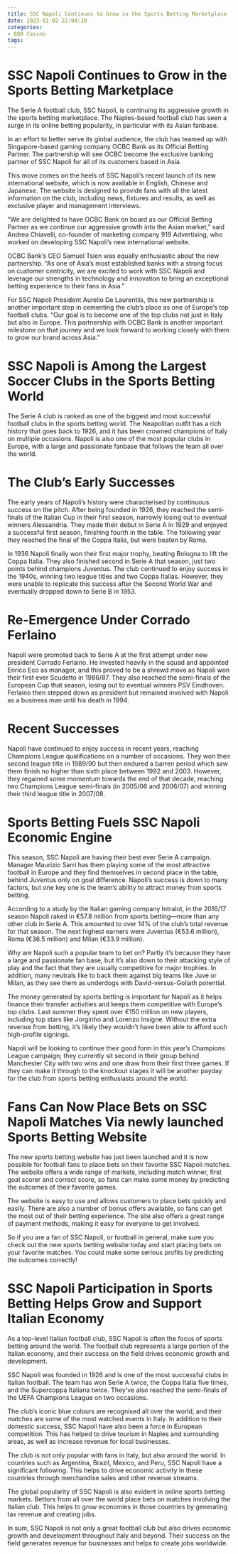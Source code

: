 ```yaml
---
title: SSC Napoli Continues to Grow in the Sports Betting Marketplace
date: 2023-01-02 22:04:10
categories:
- 888 Casino
tags:
---
```



# SSC Napoli Continues to Grow in the Sports Betting Marketplace

The Serie A football club, SSC Napoli, is continuing its aggressive growth in the sports betting marketplace. The Naples-based football club has seen a surge in its online betting popularity, in particular with its Asian fanbase.

In an effort to better serve its global audience, the club has teamed up with Singapore-based gaming company OCBC Bank as its Official Betting Partner. The partnership will see OCBC become the exclusive banking partner of SSC Napoli for all of its customers based in Asia.

This move comes on the heels of SSC Napoli’s recent launch of its new international website, which is now available in English, Chinese and Japanese. The website is designed to provide fans with all the latest information on the club, including news, fixtures and results, as well as exclusive player and management interviews.

“We are delighted to have OCBC Bank on board as our Official Betting Partner as we continue our aggressive growth into the Asian market,” said Andrea Chiavelli, co-founder of marketing company 919 Advertising, who worked on developing SSC Napoli’s new international website.

OCBC Bank’s CEO Samuel Tsien was equally enthusiastic about the new partnership. “As one of Asia’s most established banks with a strong focus on customer centricity, we are excited to work with SSC Napoli and leverage our strengths in technology and innovation to bring an exceptional betting experience to their fans in Asia.”

For SSC Napoli President Aurelio De Laurentiis, this new partnership is another important step in cementing the club’s place as one of Europe’s top football clubs. “Our goal is to become one of the top clubs not just in Italy but also in Europe. This partnership with OCBC Bank is another important milestone on that journey and we look forward to working closely with them to grow our brand across Asia.”

# SSC Napoli is Among the Largest Soccer Clubs in the Sports Betting World

The Serie A club is ranked as one of the biggest and most successful football clubs in the sports betting world. The Neapolitan outfit has a rich history that goes back to 1926, and it has been crowned champions of Italy on multiple occasions. Napoli is also one of the most popular clubs in Europe, with a large and passionate fanbase that follows the team all over the world.

# The Club’s Early Successes

The early years of Napoli’s history were characterised by continuous success on the pitch. After being founded in 1926, they reached the semi-finals of the Italian Cup in their first season, narrowly losing out to eventual winners Alessandria. They made their debut in Serie A in 1929 and enjoyed a successful first season, finishing fourth in the table. The following year they reached the final of the Coppa Italia, but were beaten by Roma.

In 1936 Napoli finally won their first major trophy, beating Bologna to lift the Coppa Italia. They also finished second in Serie A that season, just two points behind champions Juventus. The club continued to enjoy success in the 1940s, winning two league titles and two Coppa Italias. However, they were unable to replicate this success after the Second World War and eventually dropped down to Serie B in 1953.

# Re-Emergence Under Corrado Ferlaino

Napoli were promoted back to Serie A at the first attempt under new president Corrado Ferlaino. He invested heavily in the squad and appointed Enrico Eco as manager, and this proved to be a shrewd move as Napoli won their first ever Scudetto in 1986/87. They also reached the semi-finals of the European Cup that season, losing out to eventual winners PSV Eindhoven. Ferlaino then stepped down as president but remained involved with Napoli as a business man until his death in 1994.

# Recent Successes

Napoli have continued to enjoy success in recent years, reaching Champions League qualifications on a number of occasions. They won their second league title in 1989/90 but then endured a barren period which saw them finish no higher than sixth place between 1992 and 2003. However, they regained some momentum towards the end of that decade, reaching two Champions League semi-finals (in 2005/06 and 2006/07) and winning their third league title in 2007/08.

# Sports Betting Fuels SSC Napoli Economic Engine

This season, SSC Napoli are having their best ever Serie A campaign. Manager Maurizio Sarri has them playing some of the most attractive football in Europe and they find themselves in second place in the table, behind Juventus only on goal difference. Napoli’s success is down to many factors, but one key one is the team’s ability to attract money from sports betting.

According to a study by the Italian gaming company Intralot, in the 2016/17 season Napoli raked in €57.8 million from sports betting—more than any other club in Serie A. This amounted to over 14% of the club’s total revenue for that season. The next highest earners were Juventus (€53.6 million), Roma (€36.5 million) and Milan (€33.9 million).

Why are Napoli such a popular team to bet on? Partly it’s because they have a large and passionate fan base, but it’s also down to their attacking style of play and the fact that they are usually competitive for major trophies. In addition, many neutrals like to back them against big teams like Juve or Milan, as they see them as underdogs with David-versus-Goliath potential.

The money generated by sports betting is important for Napoli as it helps finance their transfer activities and keeps them competitive with Europe’s top clubs. Last summer they spent over €150 million on new players, including top stars like Jorginho and Lorenzo Insigne. Without the extra revenue from betting, it’s likely they wouldn’t have been able to afford such high-profile signings.

Napoli will be looking to continue their good form in this year’s Champions League campaign; they currently sit second in their group behind Manchester City with two wins and one draw from their first three games. If they can make it through to the knockout stages it will be another payday for the club from sports betting enthusiasts around the world.

# Fans Can Now Place Bets on SSC Napoli Matches Via newly launched Sports Betting Website 

The new sports betting website has just been launched and it is now possible for football fans to place bets on their favorite SSC Napoli matches. The website offers a wide range of markets, including match winner, first goal scorer and correct score, so fans can make some money by predicting the outcomes of their favorite games.

The website is easy to use and allows customers to place bets quickly and easily. There are also a number of bonus offers available, so fans can get the most out of their betting experience. The site also offers a great range of payment methods, making it easy for everyone to get involved.

So if you are a fan of SSC Napoli, or football in general, make sure you check out the new sports betting website today and start placing bets on your favorite matches. You could make some serious profits by predicting the outcomes correctly!

# SSC Napoli Participation in Sports Betting Helps Grow and Support Italian Economy

As a top-level Italian football club, SSC Napoli is often the focus of sports betting around the world. The football club represents a large portion of the Italian economy, and their success on the field drives economic growth and development.

SSC Napoli was founded in 1926 and is one of the most successful clubs in Italian football. The team has won Serie A twice, the Coppa Italia five times, and the Supercoppa Italiana twice. They’ve also reached the semi-finals of the UEFA Champions League on two occasions.

The club’s iconic blue colours are recognised all over the world, and their matches are some of the most watched events in Italy. In addition to their domestic success, SSC Napoli have also been a force in European competition. This has helped to drive tourism in Naples and surrounding areas, as well as increase revenue for local businesses.

The club is not only popular with fans in Italy, but also around the world. In countries such as Argentina, Brazil, Mexico, and Peru, SSC Napoli have a significant following. This helps to drive economic activity in these countries through merchandise sales and other revenue streams.

The global popularity of SSC Napoli is also evident in online sports betting markets. Bettors from all over the world place bets on matches involving the Italian club. This helps to grow economies in those countries by generating tax revenue and creating jobs.

In sum, SSC Napoli is not only a great football club but also drives economic growth and development throughout Italy and beyond. Their success on the field generates revenue for businesses and helps to create jobs worldwide.